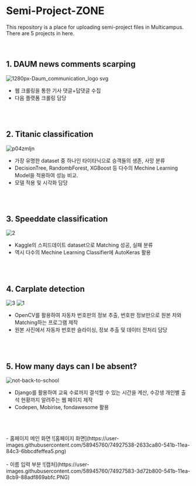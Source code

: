 # Semi-Project-ZONE

This repository is a place for uploading semi-project files in Multicampus.
There are 5 projects in here. 
<br>
<br>
<br>

## 1. DAUM news comments scarping
![1280px-Daum_communication_logo svg](https://user-images.githubusercontent.com/58945760/73834548-42e2d680-484f-11ea-9922-a3659ff5e5de.png)
<br>
- 웹 크롤링을 통한 기사 댓글+답댓글 수집
- 다음 플랫폼 크롤링 담당
<br>
<br>

## 2. Titanic classification 
![p04zmljn](https://user-images.githubusercontent.com/58945760/73834418-031bef00-484f-11ea-9afe-5c6cb19c014d.jpg)
<br>
- 가장 유명한 dataset 중 하나인 타이타닉으로 승객들의 생존, 사망 분류
- DecisionTree, RandombForest, XGBoost 등 다수의 Mechine Learning Model을 적용하여 성능 비교.
- 모델 적용 및 시각화 담당
<br>
<br>

## 3. Speeddate classification 
![2](https://user-images.githubusercontent.com/58945760/73834686-81789100-484f-11ea-8d0c-c2629a5909ca.jpg)
<br>
- Kaggle의 스피드데이트 dataset으로 Matching 성공, 실패 분류
- 역시 다수의 Mechine Learning Classifier에 AutoKeras 활용
<br>
<br>

## 4. Carplate detection
![3](https://user-images.githubusercontent.com/58945760/73834633-64dc5900-484f-11ea-99d3-cd6411f40c5a.png)
![1](https://user-images.githubusercontent.com/58945760/73834668-76bdfc00-484f-11ea-8615-73ff1fded9a0.png)
<br>
- OpenCV를 활용하여 자동차 번호판의 정보 추출, 번호판 정보만으로 원본 차와 Matching하는 프로그램 제작
- 원본 사진에서 자동차 번호판 슬라이싱, 정보 추출 및 데이터 전처리 담당 
<br>
<br>

## 5. How many days can I be absent?
![not-back-to-school](https://user-images.githubusercontent.com/58945760/74927190-8118f200-541a-11ea-8ef7-2370b2e15234.jpg)
<br>
- Django를 활용하여 교육 수료까지 결석할 수 있는 시간을 계산, 수강생 개인별 출석 현황까지 알려주는 웹 페이지 제작
- Codepen, Mobirise, fondawesome 활용
<br>
<br>
<br>
- 홈페이지 메인 화면
![홈페이지 화면](https://user-images.githubusercontent.com/58945760/74927538-2633ca80-541b-11ea-84c3-6bbcdfeffea5.png)
<br>
<br>
- 이름 입력 부분
![캡처](https://user-images.githubusercontent.com/58945760/74927583-3d72b800-541b-11ea-8cb9-88adf869abfc.PNG)

